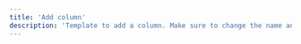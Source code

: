 ```yaml
---
title: 'Add column'
description: 'Template to add a column. Make sure to change the name and type.'
---
```


<!-- Content of the page -->
